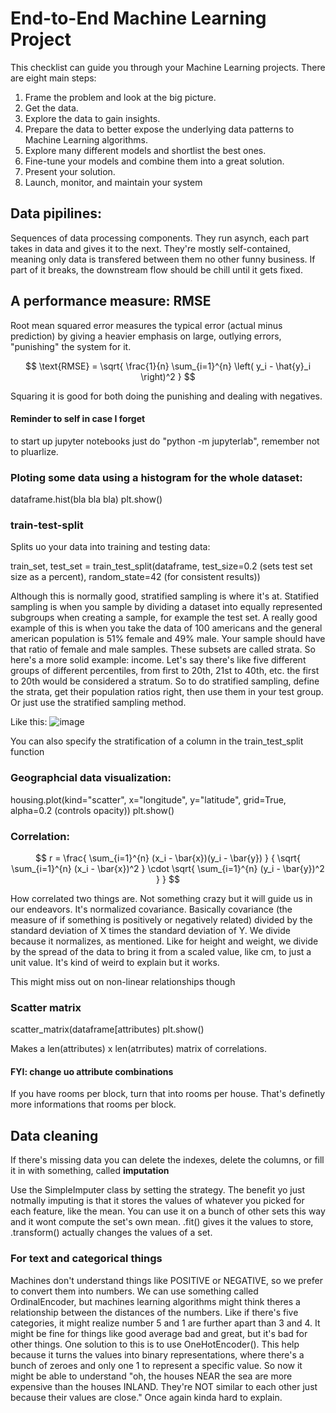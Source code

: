 # End-to-End Machine Learning Project

This checklist can guide you through your Machine Learning projects. There are eight main steps:

1. Frame the problem and look at the big picture.
2. Get the data.
3. Explore the data to gain insights.
4. Prepare the data to better expose the underlying data patterns to Machine Learning algorithms.
5. Explore many different models and shortlist the best ones.
6. Fine-tune your models and combine them into a great solution.
7. Present your solution.
8. Launch, monitor, and maintain your system

## Data pipilines:

Sequences of data processing components. They run asynch, each part takes in data and gives it to the next. They're mostly self-contained, meaning only data is transfered between them no other funny business. If part of it breaks, the downstream flow should be chill until it gets fixed.

## A performance measure: RMSE

Root mean squared error measures the typical error (actual minus prediction) by giving a heavier emphasis on large, outlying errors, "punishing" the system for it.

$$
\text{RMSE} = \sqrt{ \frac{1}{n} \sum_{i=1}^{n} \left( y_i - \hat{y}_i \right)^2 }
$$

Squaring it is good for both doing the punishing and dealing with negatives.

#### Reminder to self in case I forget

to start up jupyter notebooks just do "python -m jupyterlab", remember not to pluarlize.

### Ploting some data using a histogram for the whole dataset:

dataframe.hist(bla bla bla)
plt.show()

### train-test-split

Splits uo your data into training and testing data:

train_set, test_set = train_test_split(dataframe, test_size=0.2 (sets test set size as a percent), random_state=42 (for consistent results))

Although this is normally good, stratified sampling is where it's at. Statified sampling is when you sample by dividing a dataset into equally represented subgroups when creating a sample, for example the test set. A really good example of this is when you take the data of 100 americans and the general american population is 51% female and 49% male. Your sample should have that ratio of female and male samples. These subsets are called strata. So here's a more solid example: income. Let's say there's like five different groups of different percentiles, from first to 20th, 21st to 40th, etc. the first to 20th would be considered a stratum. So to do stratified sampling, define the strata, get their population ratios right, then use them in your test group. Or just use the stratified sampling method.

Like this:
![image](https://github.com/user-attachments/assets/9d6fae90-eda6-41e5-a913-5342f0e7a7f5)

You can also specify the stratification of a column in the train_test_split function

### Geographcial data visualization: 

housing.plot(kind="scatter", x="longitude", y="latitude", grid=True, alpha=0.2 (controls opacity))
plt.show()

### Correlation: 

$$
r = \frac{ \sum_{i=1}^{n} (x_i - \bar{x})(y_i - \bar{y}) }
         { \sqrt{ \sum_{i=1}^{n} (x_i - \bar{x})^2 } \cdot \sqrt{ \sum_{i=1}^{n} (y_i - \bar{y})^2 } }
$$

How correlated two things are. Not something crazy but it will guide us in our endeavors. It's normalized covariance. Basically covariance (the measure of if something is positively or negatively related) divided by the standard deviation of X times the standard deviation of Y. We divide because it normalizes, as mentioned. Like for height and weight, we divide by the spread of the data to bring it from a scaled value, like cm, to just a unit value. It's kind of weird to explain but it works.

This might miss out on non-linear relationships though

### Scatter matrix

scatter_matrix(dataframe[attributes)
plt.show()

Makes a len(attributes) x len(atrributes) matrix of correlations.

#### FYI: change uo attribute combinations

If you have rooms per block, turn that into rooms per house. That's definetly more informations that rooms per block.

## Data cleaning

If there's missing data you can delete the indexes, delete the columns, or fill it in with something, called **imputation**

Use the SimpleImputer class by setting the strategy. The benefit yo just notmally imputing is that it stores the values of whatever you picked for each feature, like the mean. You can use it on a bunch of other sets this way and it wont compute the set's own mean. .fit() gives it the values to store, .transform() actually changes the values of a set.

### For text and categorical things

Machines don't understand things like POSITIVE or NEGATIVE, so we prefer to convert them into numbers. We can use something called OrdinalEncoder, but machines learning algorithms might think theres a relationship between the distances of the numbers. Like if there's five categories, it might realize number 5 and 1 are further apart than 3 and 4. It might be fine for things like good average bad and great, but it's bad for other things. One solution to this is to use OneHotEncoder(). This help because it turns the values into binary representations, where there's a bunch of zeroes and only one 1 to represent a specific value. So now it might be able to understand "oh, the houses NEAR the sea are more expensive than the houses INLAND. They're NOT similar to each other just because their values are close." Once again kinda hard to explain.

 
